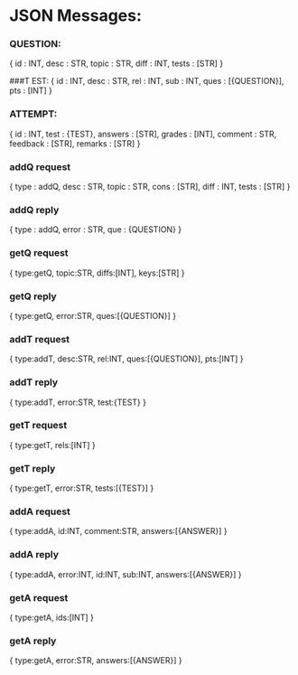 # JSON Messages:

### QUESTION:
{ 
    id    : INT,
    desc  : STR,
    topic : STR,
    diff  : INT,
    tests : [STR]
}


###T EST:
{ 
    id   : INT,
    desc : STR,
    rel  : INT,
    sub  : INT,
    ques : [{QUESTION}],
    pts  : [INT]
}


### ATTEMPT:
{ 
    id       : INT,
    test     : {TEST},
    answers  : [STR],
    grades   : [INT],
    comment  : STR,
    feedback : [STR],
    remarks  : [STR]
}


### addQ request
{
    type  : addQ,
    desc  : STR,
    topic : STR,
    cons  : [STR],
    diff  : INT,
    tests : [STR]
}

### addQ reply
{
    type  : addQ,
    error : STR,
    que   : {QUESTION}
}


### getQ request
{
    type:getQ,
    topic:STR,
    diffs:[INT],
    keys:[STR]
}
### getQ reply
{
    type:getQ,
    error:STR,
    ques:[{QUESTION}]
}



### addT request
{
    type:addT,
    desc:STR,
    rel:INT,
    ques:[{QUESTION}],
    pts:[INT]
}
### addT reply
{
    type:addT,
    error:STR,
    test:{TEST}
}


### getT request
{
    type:getT,
    rels:[INT]
}
### getT reply
{
    type:getT,
    error:STR,
    tests:[{TEST}]
}


### addA request
{
    type:addA,
    id:INT,
    comment:STR,
    answers:[{ANSWER}]
}
### addA reply
{
    type:addA,
    error:INT,
    id:INT,
    sub:INT,
    answers:[{ANSWER}]
}


### getA request
{
    type:getA,
    ids:[INT]
}
### getA reply
{
    type:getA,
    error:STR,
    answers:[{ANSWER}]
}
